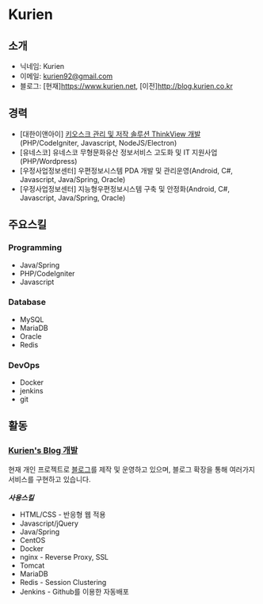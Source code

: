 # Kurien

## 소개
* 닉네임: Kurien
* 이메일: kurien92@gmail.com
* 블로그: [현재]https://www.kurien.net, [이전]http://blog.kurien.co.kr

## 경력
* [대한이앤아이] [키오스크 관리 및 저작 솔루션 ThinkView 개발](https://daehaneni.com/home.do)(PHP/CodeIgniter, Javascript, NodeJS/Electron)
* [유네스코] 유네스코 무형문화유산 정보서비스 고도화 및 IT 지원사업(PHP/Wordpress)
* [우정사업정보센터] 우편정보시스템 PDA 개발 및 관리운영(Android, C#, Javascript, Java/Spring, Oracle)
* [우정사업정보센터] 지능형우편정보시스템 구축 및 안정화(Android, C#, Javascript, Java/Spring, Oracle)

## 주요스킬
### Programming
* Java/Spring
* PHP/CodeIgniter
* Javascript

### Database
* MySQL
* MariaDB
* Oracle
* Redis

### DevOps
* Docker
* jenkins
* git

## 활동
### [Kurien's Blog 개발](https://github.com/kurien92/kreBlog)
현재 개인 프로젝트로 [블로그](https://www.kurien.net)를 제작 및 운영하고 있으며, 블로그 확장을 통해 여러가지 서비스를 구현하고 있습니다.<br><br>
***사용스킬***
* HTML/CSS - 반응형 웹 적용
* Javascript/jQuery
* Java/Spring
* CentOS
* Docker
* nginx - Reverse Proxy, SSL
* Tomcat
* MariaDB
* Redis - Session Clustering
* Jenkins - Github를 이용한 자동배포



